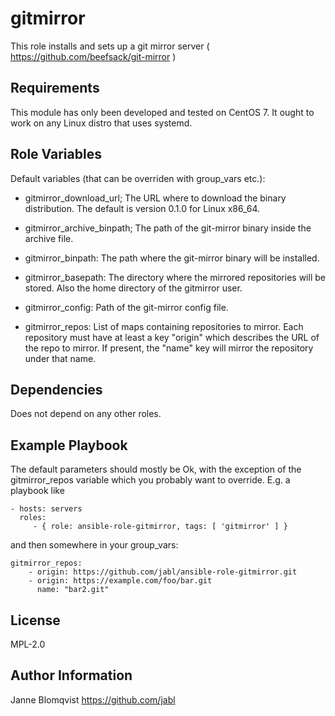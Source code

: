 gitmirror
=========

This role installs and sets up a git mirror server (
https://github.com/beefsack/git-mirror )

Requirements
------------

This module has only been developed and tested on CentOS 7. It ought
to work on any Linux distro that uses systemd.

Role Variables
--------------

Default variables (that can be overriden with group_vars etc.):

- gitmirror_download_url; The URL where to download the binary
  distribution. The default is version 0.1.0 for Linux x86_64.  

- gitmirror_archive_binpath; The path of the git-mirror binary inside
  the archive file.

- gitmirror_binpath: The path where the git-mirror binary will be
  installed.

- gitmirror_basepath: The directory where the mirrored repositories
  will be stored. Also the home directory of the gitmirror user.

- gitmirror_config: Path of the git-mirror config file.

- gitmirror_repos: List of maps containing repositories to
  mirror. Each repository must have at least a key "origin" which
  describes the URL of the repo to mirror. If present, the "name" key
  will mirror the repository under that name.


Dependencies
------------

Does not depend on any other roles.

Example Playbook
----------------

The default parameters should mostly be Ok, with the exception of the
gitmirror_repos variable which you probably want to override. E.g. a
playbook like

    - hosts: servers
      roles:
         - { role: ansible-role-gitmirror, tags: [ 'gitmirror' ] }

and then somewhere in your group_vars:

    gitmirror_repos:
        - origin: https://github.com/jabl/ansible-role-gitmirror.git
        - origin: https://example.com/foo/bar.git
          name: "bar2.git"

License
-------

MPL-2.0

Author Information
------------------

Janne Blomqvist  https://github.com/jabl
